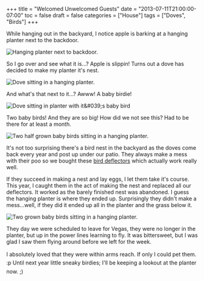 +++
title = "Welcomed Unwelcomed Guests"
date = "2013-07-11T21:00:00-07:00"
toc = false
draft = false
categories = ["House"]
tags = ["Doves", "Birds"]
+++



<p>While hanging out in the backyard, I notice apple is barking at a hanging planter next to the backdoor.</p>    
<p><img alt="Hanging planter next to backdoor." src="http://cdn.smylee.com/images/2013/07/2013-07-09_18-11-48_684_zps91950efe.jpg" title="Look how close the planter is to the door." ></p>    
<p>So I go over and see what it is...? Apple is slippin!&nbsp;Turns out a dove has decided to make my planter it's nest.</p>    
<p><img alt="Dove sitting in a hanging planter." src="http://cdn.smylee.com/images/2013/07/2013-07-04_17-42-23_394_zps548969d8.jpg" title="There&amp;#039;s a bird in the planter!" /></p>    
<p>And what's that next to it...? Awww! A baby birdie!</p>    
<p><img alt="Dove sitting in planter with it&amp;#039;s baby bird" src="http://cdn.smylee.com/images/2013/07/2013-07-04_17-44-56_810_zps7a80738b.jpg" title="There&amp;#039;s a baby bird in there! When did this happen?" /></p>    
<p>Two baby birds! And they are so big! How did we not see this? Had to be there for at least a month.</p>    
<p><img alt="Two half grown baby birds sitting in a hanging planter." src="http://cdn.smylee.com/images/2013/07/2013-07-04_19-24-22_348_zpsb7260a12.jpg" title="Mama must be out collecting food. They are so big, I completely missed the egg stage." /></p>    
<p>It's not too surprising there's a bird nest in the backyard as the doves come back every year and post up under our patio. They always make a mess with their poo so we bought these <a href="http://www.amazon.com/dp/B000KGYXGQ" target="_blank">bird deflectors</a> which actually work really well.</p>    
<p>If they succeed in&nbsp;making a nest and lay eggs,&nbsp;I let them take it's course. This year, I caught them in the act of making the nest and replaced all our deflectors. It worked as&nbsp;the barely finished&nbsp;nest was abandoned. I guess the hanging planter is where they ended up.&nbsp;Surprisingly they didn't make a mess...well, if they did it ended up all in the planter and the grass below it.</p>    
<p><img alt="Two grown baby birds sitting in a hanging planter." src="http://cdn.smylee.com/images/2013/07/2013-07-09_18-10-53_667_zpsc055ba03.jpg" title="This photo was taken five days later. How can they all fit?" /></p>    
<p>They day we were scheduled to leave for Vegas, they were no longer in the planter, but up in the power lines learning to fly. It was bittersweet, but I was glad I saw them flying around before we left for the week.</p>    
<p><span style="line-height: 1.6em;">I absolutely loved that they were within arms reach. If only I could pet them. :p Until next year little sneaky birdies; I'll be keeping a lookout at&nbsp;the planter now. ;)</span></p>  